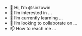 - 👋 Hi, I’m @sinzowin
- 👀 I’m interested in ...
- 🌱 I’m currently learning ...
- 💞️ I’m looking to collaborate on ...
- 📫 How to reach me ...

<!---
sinzowin/sinzowin is a ✨ special ✨ repository because its `README.md` (this file) appears on your GitHub profile.
You can click the Preview link to take a look at your changes.
--->
